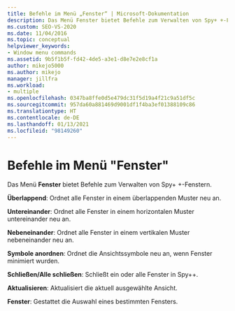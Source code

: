 ```yaml
---
title: Befehle im Menü „Fenster“ | Microsoft-Dokumentation
description: Das Menü Fenster bietet Befehle zum Verwalten von Spy+ +-Fenstern. In diesem Artikel finden Sie eine Liste der Befehle sowie kurze Beschreibungen dieser.
ms.custom: SEO-VS-2020
ms.date: 11/04/2016
ms.topic: conceptual
helpviewer_keywords:
- Window menu commands
ms.assetid: 9b5f1b5f-fd42-4de5-a3e1-d8e7e2e8cf1a
author: mikejo5000
ms.author: mikejo
manager: jillfra
ms.workload:
- multiple
ms.openlocfilehash: 0347ba8ffe0d5e479dc31f5d19a4f21c9a51df5c
ms.sourcegitcommit: 957da60a881469d9001df1f4ba3ef01388109c86
ms.translationtype: HT
ms.contentlocale: de-DE
ms.lasthandoff: 01/13/2021
ms.locfileid: "98149260"
---
```

# <a name="window-menu-commands"></a>Befehle im Menü "Fenster"
Das Menü **Fenster** bietet Befehle zum Verwalten von Spy+ +-Fenstern.

 **Überlappend**: Ordnet alle Fenster in einem überlappenden Muster neu an.

 **Untereinander**: Ordnet alle Fenster in einem horizontalen Muster untereinander neu an.

 **Nebeneinander**: Ordnet alle Fenster in einem vertikalen Muster nebeneinander neu an.

 **Symbole anordnen**: Ordnet die Ansichtssymbole neu an, wenn Fenster minimiert wurden.

 **Schließen/Alle schließen**: Schließt ein oder alle Fenster in Spy++.

 **Aktualisieren**: Aktualisiert die aktuell ausgewählte Ansicht.

 **Fenster**: Gestattet die Auswahl eines bestimmten Fensters.